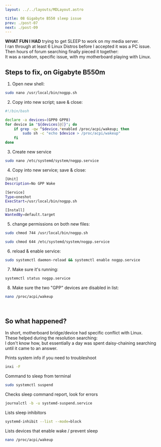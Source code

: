 ```yaml
---
layout: ../../layouts/MDLayout.astro

title: 08 Gigabyte B550 sleep issue
prev: ./post-07
next: ./post-09
---
```



**WHAT FUN I HAD** trying to get SLEEP to work on my media server.<br>
I ran through at least 6 Linux Distros before I accepted it was a PC issue.<br>
Then hours of forum searching finally pieced it together:<br>
It was a random, specific issue, with my motherboard playing with Linux.

## Steps to fix, on Gigabyte B550m

1. Open new shell:
```sh
sudo nano /usr/local/bin/nogpp.sh
```
2. Copy into new script; save & close:
```sh
#!/bin/bash

declare -a devices=(GPP0 GPP8)
for device in "${devices[@]}"; do
    if grep -qw ^$device.*enabled /proc/acpi/wakeup; then
        sudo sh -c "echo $device > /proc/acpi/wakeup"
    fi
done
```
3. Create new service
```sh
sudo nano /etc/systemd/system/nogpp.service
```
4. Copy into new service; save & close:
```sh
[Unit]
Description=No GPP Wake

[Service]
Type=oneshot
ExecStart=/usr/local/bin/nogpp.sh

[Install]
WantedBy=default.target
```
5. change permissions on both new files:
```sh
sudo chmod 744 /usr/local/bin/nogpp.sh
```
```sh
sudo chmod 644 /etc/systemd/system/nogpp.service
```
6. reload & enable service:
```sh
sudo systemctl daemon-reload && systemctl enable nogpp.service
```
7. Make sure it's running:
```sh
systemctl status nogpp.service
```
8. Make sure the two "GPP" devices are disabled in list:
```sh
nano /proc/acpi/wakeup
```
<br>

## So what happened?
In short, motherboard bridge/device had specific conflict with Linux.<br>
These helped during the resolution searching:<br>
I don't know how, but essentially a day was spent daisy-chaining searching until it came to an answer.

Prints system info if you need to troubleshoot
```sh
inxi -F
```
Command to sleep from terminal
```sh
sudo systemctl suspend
```
Checks sleep command report, look for errors
```sh
journalctl -b -u systemd-suspend.service 
```
Lists sleep inhibitors
```sh
systemd-inhibit --list --mode=block
```
Lists devices that enable wake / prevent sleep
```sh
nano /proc/acpi/wakeup
```
